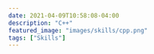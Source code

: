 ```yaml
---
date: 2021-04-09T10:58:08-04:00
description: "C++"
featured_image: "images/skills/cpp.png"
tags: ["Skills"]
---
```


